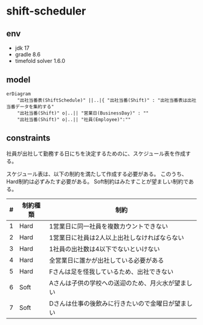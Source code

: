 # shift-scheduler


## env

- jdk 17
- gradle 8.6
- timefold solver 1.6.0

## model


```mermaid
erDiagram
    "出社当番表(ShiftSchedule)" ||..|{ "出社当番(Shift)" : "出社当番表は出社当番データを集約する"
    "出社当番(Shift)" o|..|| "営業日(BusinessDay)" : ""
    "出社当番(Shift)" o|..|| "社員(Employee)":""
```

## constraints

社員が出社して勤務する日にちを決定するためのに、スケジュール表を作成する。

スケジュール表は、以下の制約を満たして作成する必要がある。
このうち、Hard制約は必ずみたす必要がある。
Soft制約はみたすことが望ましい制約である。

|  #  |  制約種類  |  制約  |
| ---- | ---- |---- |
|  1  |  Hard |  1営業日に同一社員を複数カウントできない  |
|  2  |  Hard  | 1営業日に社員は2人以上出社しなければならない  |
|  3  |  Hard  | 1社員の出社数は4以下でないといけない  |
|  4  |  Hard  | 全営業日に誰かが出社している必要がある  |
|  5  |  Hard  | Fさんは足を怪我しているため、出社できない  |
|  6  |  Soft  | Aさんは子供の学校への送迎のため、月火水が望ましい  |
|  7  |  Soft  | Dさんは仕事の後飲みに行きたいので金曜日が望ましい  |
